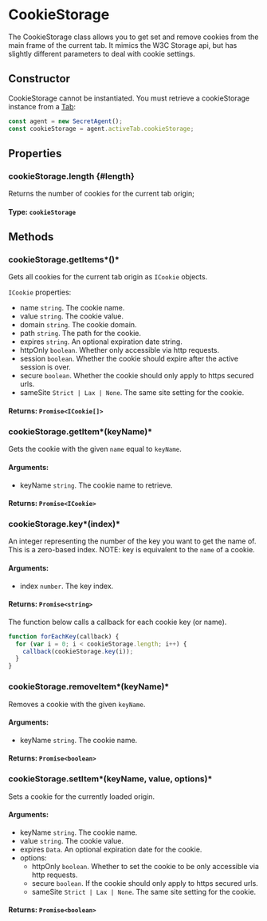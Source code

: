 # CookieStorage

The CookieStorage class allows you to get set and remove cookies from the main frame of the current tab. It mimics the W3C Storage api, but has slightly different parameters to deal with cookie settings.

## Constructor

CookieStorage cannot be instantiated. You must retrieve a cookieStorage instance from a [Tab](../basic-interfaces/tab):

```js
const agent = new SecretAgent();
const cookieStorage = agent.activeTab.cookieStorage;
```

## Properties

### cookieStorage.length {#length}

Returns the number of cookies for the current tab origin;

#### **Type**: `cookieStorage`

## Methods

### cookieStorage.getItems*()*

Gets all cookies for the current tab origin as `ICookie` objects.

`ICookie` properties:

- name `string`. The cookie name.
- value `string`. The cookie value.
- domain `string`. The cookie domain.
- path `string`. The path for the cookie.
- expires `string`. An optional expiration date string.
- httpOnly `boolean`. Whether only accessible via http requests.
- session `boolean`. Whether the cookie should expire after the active session is over.
- secure `boolean`. Whether the cookie should only apply to https secured urls.
- sameSite `Strict | Lax | None`. The same site setting for the cookie.

#### **Returns**: `Promise<ICookie[]>`

### cookieStorage.getItem*(keyName)*

Gets the cookie with the given `name` equal to `keyName`.

#### **Arguments**:

- keyName `string`. The cookie name to retrieve.

#### **Returns**: `Promise<ICookie>`

### cookieStorage.key*(index)*

An integer representing the number of the key you want to get the name of. This is a zero-based index. NOTE: key is equivalent to the `name` of a cookie.

#### **Arguments**:

- index `number`. The key index.

#### **Returns**: `Promise<string>`

The function below calls a callback for each cookie key (or name).

```js
function forEachKey(callback) {
  for (var i = 0; i < cookieStorage.length; i++) {
    callback(cookieStorage.key(i));
  }
}
```

### cookieStorage.removeItem*(keyName)*

Removes a cookie with the given `keyName`.

#### **Arguments**:

- keyName `string`. The cookie name.

#### **Returns**: `Promise<boolean>`

### cookieStorage.setItem*(keyName, value, options)*

Sets a cookie for the currently loaded origin.

#### **Arguments**:

- keyName `string`. The cookie name.
- value `string`. The cookie value.
- expires `Data`. An optional expiration date for the cookie.
- options:
  - httpOnly `boolean`. Whether to set the cookie to be only accessible via http requests.
  - secure `boolean`. If the cookie should only apply to https secured urls.
  - sameSite `Strict | Lax | None`. The same site setting for the cookie.

#### **Returns**: `Promise<boolean>`

